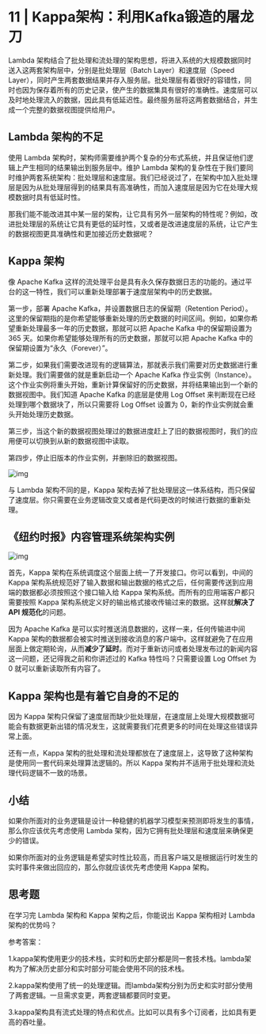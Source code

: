 # 11 | Kappa架构：利用Kafka锻造的屠龙刀

Lambda 架构结合了批处理和流处理的架构思想，将进入系统的大规模数据同时送入这两套架构层中，分别是批处理层（Batch Layer）和速度层（Speed Layer），同时产生两套数据结果并存入服务层。批处理层有着很好的容错性，同时也因为保存着所有的历史记录，使产生的数据集具有很好的准确性。速度层可以及时地处理流入的数据，因此具有低延迟性。最终服务层将这两套数据结合，并生成一个完整的数据视图提供给用户。

## Lambda 架构的不足

使用 Lambda 架构时，架构师需要维护两个复杂的分布式系统，并且保证他们逻辑上产生相同的结果输出到服务层中。维护 Lambda 架构的复杂性在于我们要同时维护两套系统架构：批处理层和速度层。我们已经说过了，在架构中加入批处理层是因为从批处理层得到的结果具有高准确性，而加入速度层是因为它在处理大规模数据时具有低延时性。

那我们能不能改进其中某一层的架构，让它具有另外一层架构的特性呢？例如，改进批处理层的系统让它具有更低的延时性，又或者是改进速度层的系统，让它产生的数据视图更具准确性和更加接近历史数据呢？

## Kappa 架构

像 Apache Kafka 这样的流处理平台是具有永久保存数据日志的功能的。通过平台的这一特性，我们可以重新处理部署于速度层架构中的历史数据。

第一步，部署 Apache Kafka，并设置数据日志的保留期（Retention Period）。这里的保留期指的是你希望能够重新处理的历史数据的时间区间。例如，如果你希望重新处理最多一年的历史数据，那就可以把 Apache Kafka 中的保留期设置为 365 天。如果你希望能够处理所有的历史数据，那就可以把 Apache Kafka 中的保留期设置为“永久（Forever）”。

第二步，如果我们需要改进现有的逻辑算法，那就表示我们需要对历史数据进行重新处理。我们需要做的就是重新启动一个 Apache Kafka 作业实例（Instance）。这个作业实例将重头开始，重新计算保留好的历史数据，并将结果输出到一个新的数据视图中。我们知道 Apache Kafka 的底层是使用 Log Offset 来判断现在已经处理到哪个数据块了，所以只需要将 Log Offset 设置为 0，新的作业实例就会重头开始处理历史数据。

第三步，当这个新的数据视图处理过的数据进度赶上了旧的数据视图时，我们的应用便可以切换到从新的数据视图中读取。

第四步，停止旧版本的作业实例，并删除旧的数据视图。

![img](https://static001.geekbang.org/resource/image/f4/ff/f45975d67c2bf9640e6361c8c23727ff.png)

与 Lambda 架构不同的是，Kappa 架构去掉了批处理层这一体系结构，而只保留了速度层。你只需要在业务逻辑改变又或者是代码更改的时候进行数据的重新处理。

## 《纽约时报》内容管理系统架构实例

![img](https://static001.geekbang.org/resource/image/73/61/73877382d7b1bfc01bbcd9951ec7ca61.png)

首先，Kappa 架构在系统调度这个层面上统一了开发接口。你可以看到，中间的 Kappa 架构系统规范好了输入数据和输出数据的格式之后，任何需要传送到应用端的数据都必须按照这个接口输入给 Kappa 架构系统。而所有的应用端客户都只需要按照 Kappa 架构系统定义好的输出格式接收传输过来的数据。这样就**解决了 API 规范化**的问题。

因为 Apache Kafka 是可以实时推送消息数据的，这样一来，任何传输进中间 Kappa 架构的数据都会被实时推送到接收消息的客户端中。这样就避免了在应用层面上做定期轮询，从而**减少了延时**。而对于重新访问或者处理发布过的新闻内容这一问题，还记得我之前和你讲述过的 Kafka 特性吗？只需要设置 Log Offset 为 0 就可以重新读取所有内容了。

## Kappa 架构也是有着它自身的不足的

因为 Kappa 架构只保留了速度层而缺少批处理层，在速度层上处理大规模数据可能会有数据更新出错的情况发生，这就需要我们花费更多的时间在处理这些错误异常上面。

还有一点，Kappa 架构的批处理和流处理都放在了速度层上，这导致了这种架构是使用同一套代码来处理算法逻辑的。所以 Kappa 架构并不适用于批处理和流处理代码逻辑不一致的场景。

## 小结

如果你所面对的业务逻辑是设计一种稳健的机器学习模型来预测即将发生的事情，那么你应该优先考虑使用 Lambda 架构，因为它拥有批处理层和速度层来确保更少的错误。

如果你所面对的业务逻辑是希望实时性比较高，而且客户端又是根据运行时发生的实时事件来做出回应的，那么你就应该优先考虑使用 Kappa 架构。

## 思考题

在学习完 Lambda 架构和 Kappa 架构之后，你能说出 Kappa 架构相对 Lambda 架构的优势吗？

参考答案：

1.kappa架构使用更少的技术栈，实时和历史部分都是同一套技术栈。lambda架构为了解决历史部分和实时部分可能会使用不同的技术栈。

2.kappa架构使用了统一的处理逻辑。而lambda架构分别为历史和实时部分使用了两套逻辑。一旦需求变更，两套逻辑都要同时变更。

3.kappa架构具有流式处理的特点和优点。比如可以具有多个订阅者，比如具有更高的吞吐量。